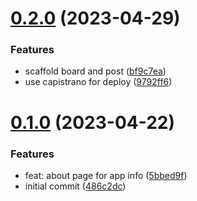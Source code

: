 # [0.2.0](https://github.com/alto-martin/rails6173-osx/compare/0.1.0...0.2.0) (2023-04-29)


### Features

* scaffold board and post ([bf9c7ea](https://github.com/alto-martin/rails6173-osx/commit/bf9c7ea1b6dbcba1a2d9a5c127e2253e79ce1fd6))
* use capistrano for deploy ([9792ff6](https://github.com/alto-martin/rails6173-osx/commit/9792ff6a76f4d5a78ce2220946d6619071177be3))



# [0.1.0](https://github.com/alto-martin/rails6173-osx/tree/0.1.0) (2023-04-22)

### Features

* feat: about page for app info ([5bbed9f](https://github.com/alto-martin/rails6173-osx/commit/5bbed9f))
* initial commit ([486c2dc](https://github.com/alto-martin/rails6173-osx/commit/486c2dc))



